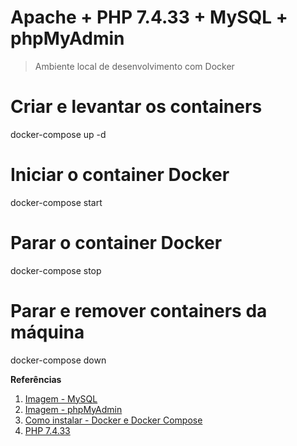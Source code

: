 # Apache + PHP 7.4.33 + MySQL + phpMyAdmin
> Ambiente local de desenvolvimento com Docker

# Criar e levantar os containers
docker-compose up -d

# Iniciar o container Docker
docker-compose start

# Parar o container Docker
docker-compose stop

# Parar e remover containers da máquina
docker-compose down




**Referências**
1. [Imagem - MySQL](https://hub.docker.com/_/mysql)
2. [Imagem - phpMyAdmin](https://hub.docker.com/r/phpmyadmin/phpmyadmin/)
3. [Como instalar - Docker e Docker Compose](#) 
4. [PHP 7.4.33](https://dockerfile.readthedocs.io/en/latest/content/DockerImages/dockerfiles/php-apache.html)
